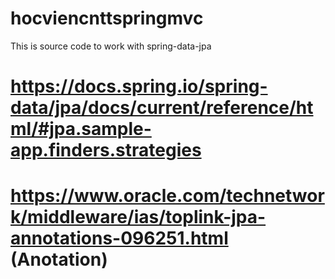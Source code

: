 # hocviencnttspringmvc
This is source code to work with spring-data-jpa
# https://docs.spring.io/spring-data/jpa/docs/current/reference/html/#jpa.sample-app.finders.strategies
# https://www.oracle.com/technetwork/middleware/ias/toplink-jpa-annotations-096251.html (Anotation)
